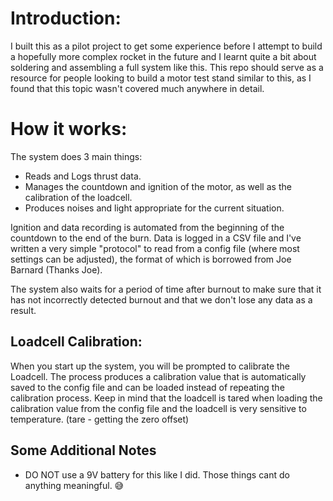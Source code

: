 # Introduction: 
I built this as a pilot project to get some experience before I attempt to build a hopefully more complex rocket in the future and I learnt quite a bit about soldering and assembling a full system like this. This repo should
serve as a resource for people looking to build a motor test stand similar to this, as I found that this topic wasn't covered much anywhere in detail.

# How it works:
The system does 3 main things: 
- Reads and Logs thrust data. 
- Manages the countdown and ignition of the motor, as well as the calibration of the loadcell. 
- Produces noises and light appropriate for the current situation.
  
Ignition and data recording is automated from the beginning of the countdown to the end of the burn. Data is logged in a CSV file and I've written a very simple "protocol" to read from a config file (where most settings can be adjusted), the format of which is borrowed from Joe Barnard (Thanks Joe). 

The system also waits for a period of time after burnout to make sure that it has not incorrectly detected burnout and that we don't lose any data as a result.
## Loadcell Calibration: 
When you start up the system, you will be prompted to calibrate the Loadcell. The process produces a calibration value that is automatically saved to the config file and can be loaded instead of repeating the calibration process. Keep in mind that the loadcell is tared when loading the calibration value from the config file and the loadcell is very sensitive to temperature.  (tare - getting the zero offset)
## Some Additional Notes
- DO NOT use a 9V battery for this like I did. Those things cant do anything meaningful. 😅